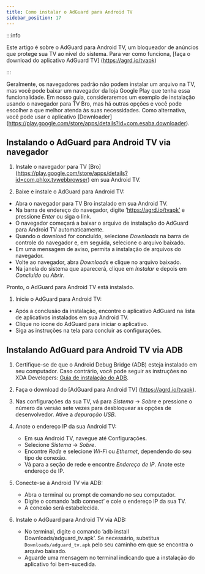 ```yaml
---
title: Como instalar o AdGuard para Android TV
sidebar_position: 17
---
```


:::info

Este artigo é sobre o AdGuard para Android TV, um bloqueador de anúncios que protege sua TV ao nível do sistema. Para ver como funciona, [faça o download do aplicativo AdGuard TV] (https://agrd.io/tvapk)

:::

Geralmente, os navegadores padrão não podem instalar um arquivo na TV, mas você pode baixar um navegador da loja Google Play que tenha essa funcionalidade. Em nosso guia, consideraremos um exemplo de instalação usando o navegador para TV Bro, mas há outras opções e você pode escolher a que melhor atenda às suas necessidades. Como alternativa, você pode usar o aplicativo [Downloader] (https://play.google.com/store/apps/details?id=com.esaba.downloader).

## Instalando o AdGuard para Android TV via navegador

1. Instale o navegador para TV [Bro] (https://play.google.com/store/apps/details?id=com.phlox.tvwebbrowser) em sua Android TV.

2. Baixe e instale o AdGuard para Android TV:

- Abra o navegador para TV Bro instalado em sua Android TV.
- Na barra de endereço do navegador, digite ’https://agrd.io/tvapk’ e pressione _Enter_ ou siga o link.
- O navegador começará a baixar o arquivo de instalação do AdGuard para Android TV automaticamente.
- Quando o download for concluído, selecione _Downloads_ na barra de controle do navegador e, em seguida, selecione o arquivo baixado.
- Em uma mensagem de aviso, permita a instalação de arquivos do navegador.
- Volte ao navegador, abra _Downloads_ e clique no arquivo baixado.
- Na janela do sistema que aparecerá, clique em _Instalar_ e depois em _Concluído_ ou _Abrir_.

Pronto, o AdGuard para Android TV está instalado.

1. Inicie o AdGuard para Android TV:

- Após a conclusão da instalação, encontre o aplicativo AdGuard na lista de aplicativos instalados em sua Android TV.
- Clique no ícone do AdGuard para iniciar o aplicativo.
- Siga as instruções na tela para concluir as configurações.

## Instalando AdGuard para Android TV via ADB

1. Certifique-se de que o Android Debug Bridge (ADB) esteja instalado em seu computador. Caso contrário, você pode seguir as instruções no XDA Developers: [Guia de instalação do ADB](https://www.xda-developers.com/install-adb-windows-macos-linux).

2. Faça o download do [AdGuard para Android TV] (https://agrd.io/tvapk).

3. Nas configurações da sua TV, vá para _Sistema_ → _Sobre_ e pressione o número da versão sete vezes para desbloquear as opções de desenvolvedor. Ative a _depuração USB_.

4. Anote o endereço IP da sua Android TV:

   - Em sua Android TV, navegue até Configurações.
   - Selecione _Sistema_ → _Sobre_.
   - Encontre _Rede_ e selecione _Wi-Fi_ ou _Ethernet_, dependendo do seu tipo de conexão.
   - Vá para a seção de rede e encontre _Endereço de IP_. Anote este endereço de IP.

5. Conecte-se à Android TV via ADB:

   - Abra o terminal ou prompt de comando no seu computador.
   - Digite o comando ’adb connect’ e cole o endereço IP da sua TV.
   - A conexão será estabelecida.

6. Instale o AdGuard para Android TV via ADB:

   - No terminal, digite o comando ’adb install Downloads/adguard_tv.apk’. Se necessário, substitua `Downloads/adguard_tv.apk` pelo seu caminho em que se encontra o arquivo baixado.
   - Aguarde uma mensagem no terminal indicando que a instalação do aplicativo foi bem-sucedida.
